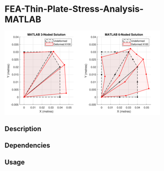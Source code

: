 # FEA-Thin-Plate-Stress-Analysis-MATLAB
<p align="center">
  <img src="./Project Resources/MATLAB_Deformation.png" alt="graph" width="600"/>
</p>

## Description


## Dependencies


## Usage
